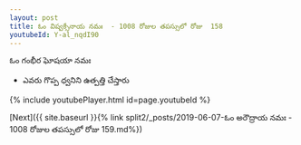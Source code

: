 ```yaml
---
layout: post
title: ఓం విష్వక్సేనాయ నమః  - 1008 రోజుల తపస్సులో రోజు  158
youtubeId: Y-al_nqdI90
---
```

 
 
 ఓం గంభీర ఘోషయా నమః  
 
 -  ఎవరు గొప్ప ధ్వనిని ఉత్పత్తి చేస్తారు 
 
  
 
  
 
 
 
 
 
 


{% include youtubePlayer.html id=page.youtubeId %}
 
[Next]({{ site.baseurl }}{% link  split2/_posts/2019-06-07-ఓం అరౌద్రాయ నమః  - 1008 రోజుల తపస్సులో రోజు  159.md%})
 
